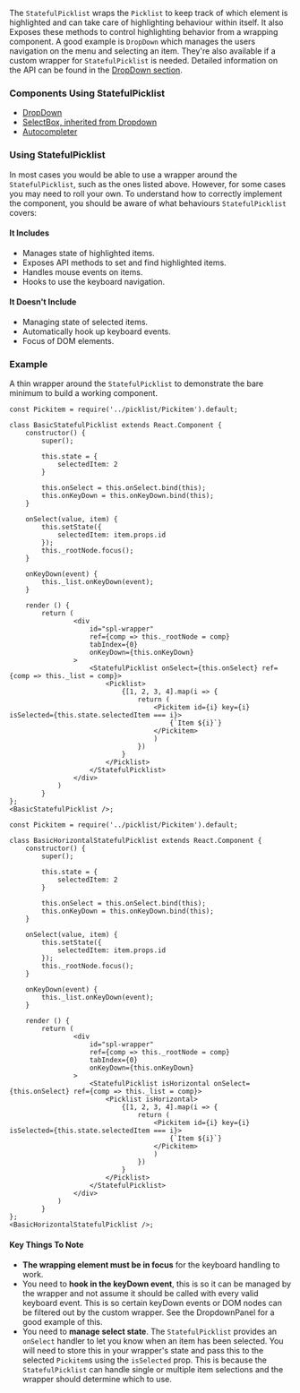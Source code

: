 The `StatefulPicklist` wraps the `Picklist` to keep track of which element is highlighted and can take care of highlighting behaviour within itself. It also Exposes these methods to control highlighting behavior from a wrapping component. A good example is `DropDown` which manages the users navigation on the menu and selecting an item. They're also available if a custom wrapper for `StatefulPicklist` is needed. Detailed information on the API can be found in the [DropDown section](#dropdown).

### Components Using StatefulPicklist
* [DropDown](#dropdown)
* [SelectBox, inherited from Dropdown](#selectbox)
* [Autocompleter](#autocompleter)


### Using StatefulPicklist
In most cases you would be able to use a wrapper around the `StatefulPicklist`, such as the ones listed above.  However, for some cases you may need to roll your own. To understand how to correctly implement the component, you should be aware of what behaviours `StatefulPicklist` covers:

#### It Includes
* Manages state of highlighted items.
* Exposes API methods to set and find highlighted items.
* Handles mouse events on items.
* Hooks to use the keyboard navigation.

#### It Doesn't Include
* Managing state of selected items.
* Automatically hook up keyboard events.
* Focus of DOM elements.

### Example
A thin wrapper around the `StatefulPicklist` to demonstrate the bare minimum to build a working component.

```
const Pickitem = require('../picklist/Pickitem').default;

class BasicStatefulPicklist extends React.Component {
	constructor() {
		super();

		this.state = {
			selectedItem: 2
		}

		this.onSelect = this.onSelect.bind(this);
		this.onKeyDown = this.onKeyDown.bind(this);
	}

	onSelect(value, item) {
		this.setState({
			selectedItem: item.props.id
		});
		this._rootNode.focus();
	}

	onKeyDown(event) {
		this._list.onKeyDown(event);
	}

	render () {
		return (
				<div
					id="spl-wrapper"
					ref={comp => this._rootNode = comp}
					tabIndex={0}
					onKeyDown={this.onKeyDown}
				>
					<StatefulPicklist onSelect={this.onSelect} ref={comp => this._list = comp}>
						<Picklist>
							{[1, 2, 3, 4].map(i => {
								return (
									<Pickitem id={i} key={i} isSelected={this.state.selectedItem === i}>
										{`Item ${i}`}
									</Pickitem>
									)
								})
							}
						</Picklist>
					</StatefulPicklist>
				</div>
			)
		}
};
<BasicStatefulPicklist />;
```

```
const Pickitem = require('../picklist/Pickitem').default;

class BasicHorizontalStatefulPicklist extends React.Component {
	constructor() {
		super();

		this.state = {
			selectedItem: 2
		}

		this.onSelect = this.onSelect.bind(this);
		this.onKeyDown = this.onKeyDown.bind(this);
	}

	onSelect(value, item) {
		this.setState({
			selectedItem: item.props.id
		});
		this._rootNode.focus();
	}

	onKeyDown(event) {
		this._list.onKeyDown(event);
	}

	render () {
		return (
				<div
					id="spl-wrapper"
					ref={comp => this._rootNode = comp}
					tabIndex={0}
					onKeyDown={this.onKeyDown}
				>
					<StatefulPicklist isHorizontal onSelect={this.onSelect} ref={comp => this._list = comp}>
						<Picklist isHorizontal>
							{[1, 2, 3, 4].map(i => {
								return (
									<Pickitem id={i} key={i} isSelected={this.state.selectedItem === i}>
										{`Item ${i}`}
									</Pickitem>
									)
								})
							}
						</Picklist>
					</StatefulPicklist>
				</div>
			)
		}
};
<BasicHorizontalStatefulPicklist />;
```

#### Key Things To Note
* **The wrapping element must be in focus** for the keyboard handling to work.
* You need to **hook in the keyDown event**, this is so it can be managed by the wrapper and not assume it should be called with every valid keyboard event. This is so certain keyDown events or DOM nodes can be filtered out by the custom wrapper. See the DropdownPanel for a good example of this.
* You need to **manage select state**. The `StatefulPicklist` provides an `onSelect` handler to let you know when an item has been selected. You will need to store this in your wrapper's state and pass this to the selected `Pickitem`s using the `isSelected` prop. This is because the `StatefulPicklist` can handle single or multiple item selections and the wrapper should determine which to use.
